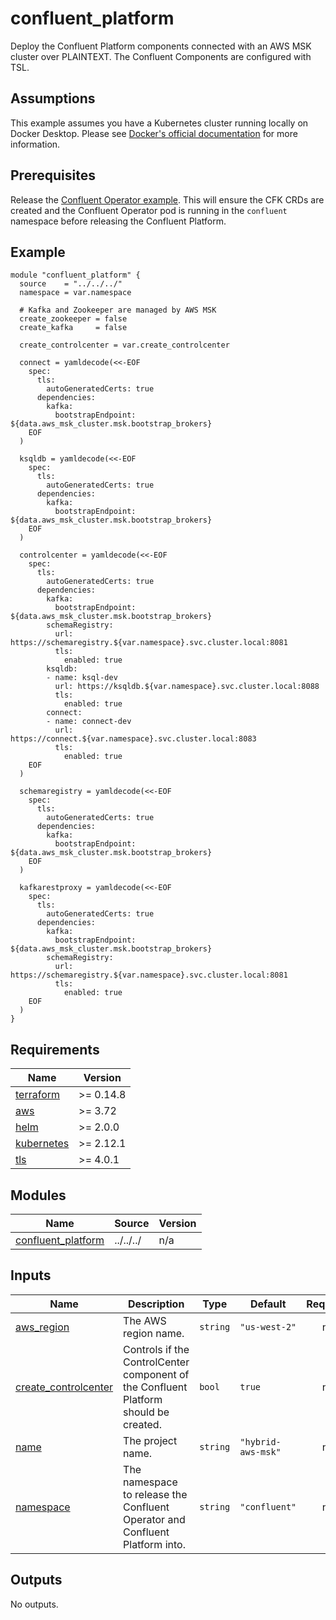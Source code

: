 # confluent_platform

Deploy the Confluent Platform components connected with an AWS MSK cluster over PLAINTEXT. The Confluent Components are configured with TSL.

## Assumptions

This example assumes you have a Kubernetes cluster running locally on Docker Desktop. Please see [Docker's official documentation](https://docs.docker.com/desktop/kubernetes/) for more information.

## Prerequisites

Release the [Confluent Operator example](https://github.com/aidanmelen/terraform-kubernetes-confluent-platform/tree/main/examples/confluent_operator). This will ensure the CFK CRDs are created and the Confluent Operator pod is running in the `confluent` namespace before releasing the Confluent Platform.

<!-- BEGINNING OF PRE-COMMIT-TERRAFORM DOCS HOOK -->

## Example

```hcl
module "confluent_platform" {
  source    = "../../../"
  namespace = var.namespace

  # Kafka and Zookeeper are managed by AWS MSK
  create_zookeeper = false
  create_kafka     = false

  create_controlcenter = var.create_controlcenter

  connect = yamldecode(<<-EOF
    spec:
      tls:
        autoGeneratedCerts: true
      dependencies:
        kafka:
          bootstrapEndpoint: ${data.aws_msk_cluster.msk.bootstrap_brokers}
    EOF
  )

  ksqldb = yamldecode(<<-EOF
    spec:
      tls:
        autoGeneratedCerts: true
      dependencies:
        kafka:
          bootstrapEndpoint: ${data.aws_msk_cluster.msk.bootstrap_brokers}
    EOF
  )

  controlcenter = yamldecode(<<-EOF
    spec:
      tls:
        autoGeneratedCerts: true
      dependencies:
        kafka:
          bootstrapEndpoint: ${data.aws_msk_cluster.msk.bootstrap_brokers}
        schemaRegistry:
          url: https://schemaregistry.${var.namespace}.svc.cluster.local:8081
          tls:
            enabled: true
        ksqldb:
        - name: ksql-dev
          url: https://ksqldb.${var.namespace}.svc.cluster.local:8088
          tls:
            enabled: true
        connect:
        - name: connect-dev
          url:  https://connect.${var.namespace}.svc.cluster.local:8083
          tls:
            enabled: true
    EOF
  )

  schemaregistry = yamldecode(<<-EOF
    spec:
      tls:
        autoGeneratedCerts: true
      dependencies:
        kafka:
          bootstrapEndpoint: ${data.aws_msk_cluster.msk.bootstrap_brokers}
    EOF
  )

  kafkarestproxy = yamldecode(<<-EOF
    spec:
      tls:
        autoGeneratedCerts: true
      dependencies:
        kafka:
          bootstrapEndpoint: ${data.aws_msk_cluster.msk.bootstrap_brokers}
        schemaRegistry:
          url: https://schemaregistry.${var.namespace}.svc.cluster.local:8081
          tls:
            enabled: true
    EOF
  )
}
```

## Requirements

| Name | Version |
|------|---------|
| <a name="requirement_terraform"></a> [terraform](#requirement\_terraform) | >= 0.14.8 |
| <a name="requirement_aws"></a> [aws](#requirement\_aws) | >= 3.72 |
| <a name="requirement_helm"></a> [helm](#requirement\_helm) | >= 2.0.0 |
| <a name="requirement_kubernetes"></a> [kubernetes](#requirement\_kubernetes) | >= 2.12.1 |
| <a name="requirement_tls"></a> [tls](#requirement\_tls) | >= 4.0.1 |
## Modules

| Name | Source | Version |
|------|--------|---------|
| <a name="module_confluent_platform"></a> [confluent\_platform](#module\_confluent\_platform) | ../../../ | n/a |
## Inputs

| Name | Description | Type | Default | Required |
|------|-------------|------|---------|:--------:|
| <a name="input_aws_region"></a> [aws\_region](#input\_aws\_region) | The AWS region name. | `string` | `"us-west-2"` | no |
| <a name="input_create_controlcenter"></a> [create\_controlcenter](#input\_create\_controlcenter) | Controls if the ControlCenter component of the Confluent Platform should be created. | `bool` | `true` | no |
| <a name="input_name"></a> [name](#input\_name) | The project name. | `string` | `"hybrid-aws-msk"` | no |
| <a name="input_namespace"></a> [namespace](#input\_namespace) | The namespace to release the Confluent Operator and Confluent Platform into. | `string` | `"confluent"` | no |
## Outputs

No outputs.
<!-- END OF PRE-COMMIT-TERRAFORM DOCS HOOK -->

